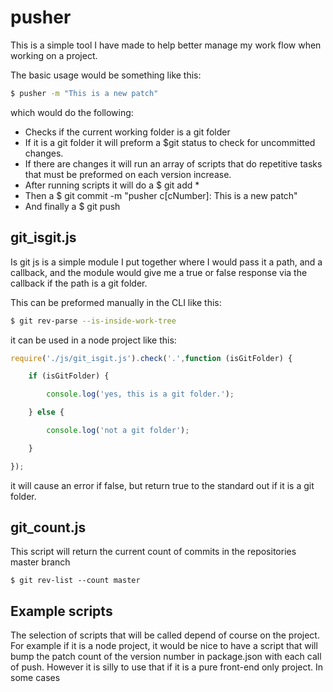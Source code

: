 # pusher

This is a simple tool I have made to help better manage my work flow when working on a project.


The basic usage would be something like this:

```bash
$ pusher -m "This is a new patch"
```

which would do the following:

* Checks if the current working folder is a git folder
* If it is a git folder it will preform a $git status to check for uncommitted changes.
* If there are changes it will run an array of scripts that do repetitive tasks that must be preformed on each version increase.
* After running scripts it will do a $ git add *
* Then a $ git commit -m "pusher c[cNumber]: This is a new patch"
* And finally a $ git push

## git_isgit.js

Is git js is a simple module I put together where I would pass it a path, and a callback, and the module would give me a true or false response via the callback if the path is a git folder.

This can be preformed manually in the CLI like this:

```bash
$ git rev-parse --is-inside-work-tree
```

it can be used in a node project like this:
```js
require('./js/git_isgit.js').check('.',function (isGitFolder) {

    if (isGitFolder) {

        console.log('yes, this is a git folder.');

    } else {

        console.log('not a git folder');

    }

});
```

it will cause an error if false, but return true to the standard out if it is a git folder.

## git_count.js

This script will return the current count of commits in the repositories master branch

```
$ git rev-list --count master
```

## Example scripts

The selection of scripts that will be called depend of course on the project. For example if it is a node project, it would be nice to have a script that will bump the patch count of the version number in package.json with each call of push. However it is silly to use that if it is a pure front-end only project. In some cases 